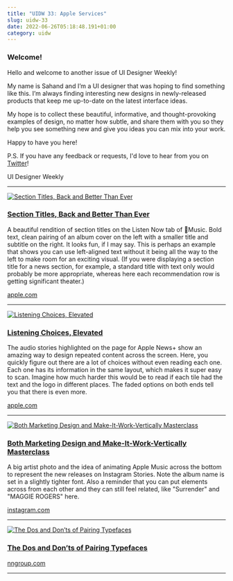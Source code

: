 ```yaml
---
title: "UIDW 33: Apple Services"
slug: uidw-33
date: 2022-06-26T05:18:48.191+01:00
category: uidw
---
```


### Welcome!

Hello and welcome to another issue of UI Designer Weekly!

My name is Sahand and I’m a UI designer that was hoping to find something like this. I’m always finding interesting new designs in newly-released products that keep me up-to-date on the latest interface ideas.

My hope is to collect these beautiful, informative, and thought-provoking examples of design, no matter how subtle, and share them with you so they help you see something new and give you ideas you can mix into your work.

Happy to have you here!

P.S. If you have any feedback or requests, I'd love to hear from you on [Twitter](https://cur.at/Gcm1lcm?m=web)!

UI Designer Weekly

---

[![](https://assets.sahandnayebaziz.org/section-titles-back-and-better-than-ever.jpeg "Section Titles, Back and Better Than Ever")](https://cur.at/JV5fzUz?m=web)

### [Section Titles, Back and Better Than Ever](https://cur.at/JV5fzUz?m=web)

A beautiful rendition of section titles on the Listen Now tab of Music. Bold text, clean pairing of an album cover on the left with a smaller title and subtitle on the right. It looks fun, if I may say. This is perhaps an example that shows you can use left-aligned text without it being all the way to the left to make room for an exciting visual. (If you were displaying a section title for a news section, for example, a standard title with text only would probably be more appropriate, whereas here each recommendation row is getting significant theater.)

[apple.com](https://cur.at/JV5fzUz?m=web)

---

[![](https://assets.sahandnayebaziz.org/listening-choices-elevated.jpeg "Listening Choices, Elevated")](https://cur.at/Lv636Qp?m=web)

### [Listening Choices, Elevated](https://cur.at/Lv636Qp?m=web)

The audio stories highlighted on the page for Apple News+ show an amazing way to design repeated content across the screen. Here, you quickly figure out there are a lot of choices without even reading each one. Each one has its information in the same layout, which makes it super easy to scan. Imagine how much harder this would be to read if each tile had the text and the logo in different places. The faded options on both ends tell you that there is even more.

[apple.com](https://cur.at/Lv636Qp?m=web)

---

[![](https://assets.sahandnayebaziz.org/both-marketing-design-and-make-it-work-vertically-masterclass.jpeg "Both Marketing Design and Make-It-Work-Vertically Masterclass")](https://cur.at/hbp79zj?m=web)

### [Both Marketing Design and Make-It-Work-Vertically Masterclass](https://cur.at/hbp79zj?m=web)

A big artist photo and the idea of animating Apple Music across the bottom to represent the new releases on Instagram Stories. Note the album name is set in a slightly tighter font. Also a reminder that you can put elements across from each other and they can still feel related, like "Surrender" and "MAGGIE ROGERS" here.

[instagram.com](https://cur.at/hbp79zj?m=web)

---

[![](https://assets.sahandnayebaziz.org/the-dos-and-don'ts-of-pairing-typefaces.jpeg "The Dos and Don’ts of Pairing Typefaces")](https://cur.at/1H87Qul?m=web)

### [The Dos and Don’ts of Pairing Typefaces](https://cur.at/1H87Qul?m=web)

[nngroup.com](https://cur.at/1H87Qul?m=web)

---
